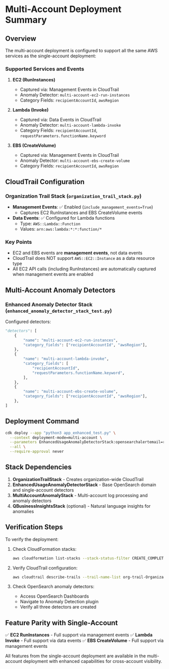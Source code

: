 # Multi-Account Deployment Summary

## Overview
The multi-account deployment is configured to support all the same AWS services as the single-account deployment:

### Supported Services and Events

1. **EC2 (RunInstances)**
   - Captured via: Management Events in CloudTrail
   - Anomaly Detector: `multi-account-ec2-run-instances`
   - Category Fields: `recipientAccountId`, `awsRegion`

2. **Lambda (Invoke)**
   - Captured via: Data Events in CloudTrail
   - Anomaly Detector: `multi-account-lambda-invoke`
   - Category Fields: `recipientAccountId`, `requestParameters.functionName.keyword`

3. **EBS (CreateVolume)**
   - Captured via: Management Events in CloudTrail
   - Anomaly Detector: `multi-account-ebs-create-volume`
   - Category Fields: `recipientAccountId`, `awsRegion`

## CloudTrail Configuration

### Organization Trail Stack (`organization_trail_stack.py`)
- **Management Events**: ✅ Enabled (`include_management_events=True`)
  - Captures EC2 RunInstances and EBS CreateVolume events
- **Data Events**: ✅ Configured for Lambda functions
  - Type: `AWS::Lambda::Function`
  - Values: `arn:aws:lambda:*:*:function/*`

### Key Points
- EC2 and EBS events are **management events**, not data events
- CloudTrail does NOT support `AWS::EC2::Instance` as a data resource type
- All EC2 API calls (including RunInstances) are automatically captured when management events are enabled

## Multi-Account Anomaly Detectors

### Enhanced Anomaly Detector Stack (`enhanced_anomaly_detector_stack_test.py`)
Configured detectors:
```python
"detectors": [
    {
        "name": "multi-account-ec2-run-instances",
        "category_fields": ["recipientAccountId", "awsRegion"],
    },
    {
        "name": "multi-account-lambda-invoke",
        "category_fields": [
            "recipientAccountId",
            "requestParameters.functionName.keyword",
        ],
    },
    {
        "name": "multi-account-ebs-create-volume",
        "category_fields": ["recipientAccountId", "awsRegion"],
    },
]
```

## Deployment Command

```bash
cdk deploy --app "python3 app_enhanced_test.py" \
  --context deployment-mode=multi-account \
  --parameters EnhancedUsageAnomalyDetectorStack:opensearchalertemail=rajashan@amazon.com \
  --all \
  --require-approval never
```

## Stack Dependencies

1. **OrganizationTrailStack** - Creates organization-wide CloudTrail
2. **EnhancedUsageAnomalyDetectorStack** - Base OpenSearch domain and single-account detectors
3. **MultiAccountAnomalyStack** - Multi-account log processing and anomaly detectors
4. **QBusinessInsightsStack** (optional) - Natural language insights for anomalies

## Verification Steps

To verify the deployment:

1. Check CloudFormation stacks:
   ```bash
   aws cloudformation list-stacks --stack-status-filter CREATE_COMPLETE UPDATE_COMPLETE
   ```

2. Verify CloudTrail configuration:
   ```bash
   aws cloudtrail describe-trails --trail-name-list org-trail-OrganizationTrailStack
   ```

3. Check OpenSearch anomaly detectors:
   - Access OpenSearch Dashboards
   - Navigate to Anomaly Detection plugin
   - Verify all three detectors are created

## Feature Parity with Single-Account

✅ **EC2 RunInstances** - Full support via management events
✅ **Lambda Invoke** - Full support via data events
✅ **EBS CreateVolume** - Full support via management events

All features from the single-account deployment are available in the multi-account deployment with enhanced capabilities for cross-account visibility.
